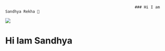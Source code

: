                                                              ### Hi I am Sandhya Rekha 👋
<img src='./src/sandhya_banner.png'/> 
 <h1 style="./src/redd-f-3mWxKnqET3E-unsplash.jpg">Hi Iam Sandhya</h1>
<!--
**sandhya4207/sandhya4207** is a ✨ _special_ ✨ repository because its `README.md` (this file) appears on your GitHub profile.

Here are some ideas to get you started:

- 🔭 I’m currently working on ...
- 🌱 I’m currently learning ...
- 👯 I’m looking to collaborate on ...
- 🤔 I’m looking for help with ...
- 💬 Ask me about ...
- 📫 How to reach me: ...
- 😄 Pronouns: ...
- ⚡ Fun fact: ...
-->
